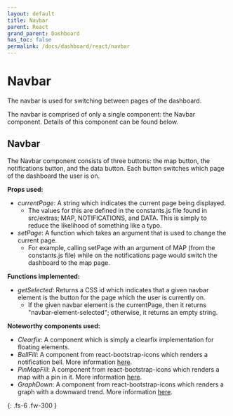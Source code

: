 ```yaml
---  
layout: default  
title: Navbar
parent: React  
grand_parent: Dashboard
has_toc: false
permalink: /docs/dashboard/react/navbar
---  
```


# Navbar

The navbar is used for switching between pages of the dashboard.

The navbar is comprised of only a single component: the Navbar component. Details of this component can be found below.

## Navbar

The Navbar component consists of three buttons: the map button, the notifications button, and the data button. Each button switches which page of the dashboard the user is on.

**Props used:**
- *currentPage*: A string which indicates the current page being displayed.
    - The values for this are defined in the constants.js file found in src/extras; MAP, NOTIFICATIONS, and DATA. This is simply to reduce the likelihood of something like a typo.
- *setPage*: A function which takes an argument that is used to change the current page.
    - For example, calling setPage with an argument of MAP (from the constants.js file) while on the notifications page would switch the dashboard to the map page.

**Functions implemented:**
- *getSelected*: Returns a CSS id which indicates that a given navbar element is the button for the page which the user is currently on.
    - If the given navbar element is the currentPage, then it returns "navbar-element-selected"; otherwise, it returns an empty string.

**Noteworthy components used:**
- *Clearfix*: A component which is simply a clearfix implementation for floating elements.
- *BellFill*: A component from react-bootstrap-icons which renders a notification bell. More information [here](/docs/dashboard/react/react-bootstrap-icons).
- *PinMapFill*: A component from react-bootstrap-icons which renders a map with a pin in it. More information [here](/docs/dashboard/react/react-bootstrap-icons).
- *GraphDown*: A component from react-bootstrap-icons which renders a graph with a downward trend. More information [here](/docs/dashboard/react/react-bootstrap-icons).

{: .fs-6 .fw-300 }